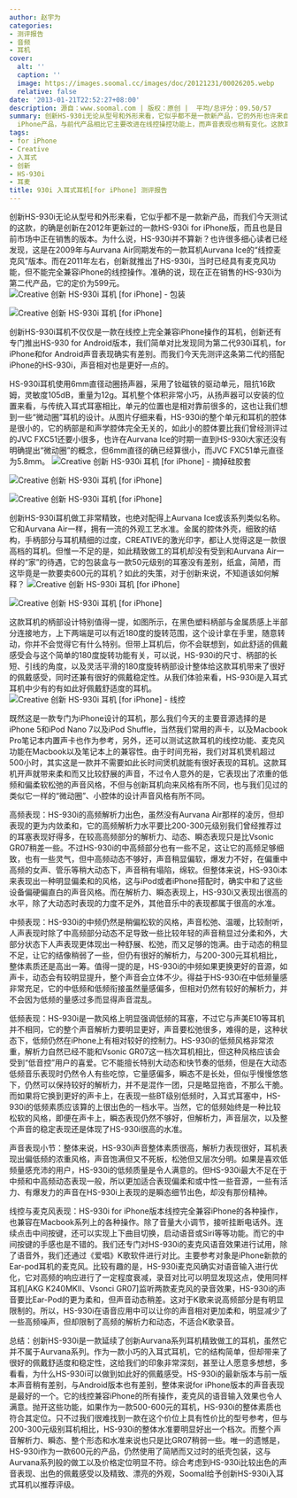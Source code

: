 ```yaml
---
author: 赵宇为
categories:
- 测评报告
- 音频
- 耳机
cover:
  alt: ''
  caption: ''
  image: https://images.soomal.cc/images/doc/20121231/00026205.webp
  relative: false
date: '2013-01-21T22:52:27+08:00'
description: 源自：www.soomal.com | 版权：原创 |  平均/总评分：09.50/57
summary: 创新HS-930i无论从型号和外形来看，它似乎都不是一款新产品，它的外形也许来自于早年的Aurvana Ice，而今天我们要测评的这款930i也是它的第二代for
  iPhone产品，与前代产品相比它主要改进在线控操控功能上，而声音表现也稍有变化。这款耳机使用了6mm小型动圈单元，外观仍然非常精致，但售价也要599元……
tags:
- for iPhone
- Creative
- 入耳式
- 创新
- HS-930i
- 耳麦
title: 930i 入耳式耳机[for iPhone] 测评报告
---
```


创新HS-930i无论从型号和外形来看，它似乎都不是一款新产品，而我们今天测试的这款，的确是创新在2012年更新过的一款HS-930i for iPhone版，而且也是目前市场中正在销售的版本。为什么说，HS-930i并不算新？也许很多细心读者已经发现，这是在2009年与Aurvana Air同期发布的一款耳机Aurvana Ice的“线控麦克风”版本。而在2011年左右，创新就推出了HS-930i，当时已经具有麦克风功能，但不能完全兼容iPhone的线控操作。准确的说，现在正在销售的HS-930i为第二代产品，它的定价为599元。
![Creative 创新 HS-930i 耳机 [for iPhone] - 包装](https://images.soomal.cc/images/doc/20121231/00026194.webp)




![Creative 创新 HS-930i 耳机 [for iPhone]](https://images.soomal.cc/images/doc/20121231/00026195.webp)




创新HS-930i耳机不仅仅是一款在线控上完全兼容iPhone操作的耳机，创新还有专门推出HS-930 for Android版本，我们简单对比发现同为第二代930i耳机，for iPhone和for Android声音表现确实有差别。而我们今天先测评这条第二代的搭配iPhone的HS-930i，声音相对也是更好一点的。

HS-930i耳机使用6mm直径动圈扬声器，采用了钕磁铁的驱动单元，阻抗16欧姆，灵敏度105dB，重量为12g。耳机整个体积非常小巧，从扬声器可以安装的位置来看，与传统入耳式耳塞相比，单元的位置也是相对靠前很多的，这也让我们想到一些“微动圈”耳机的设计。从图片仔细来看，HS-930i的整个单元和耳机的腔体是很小的，它的柄部是和声学腔体完全无关的，如此小的腔体要比我们曾经测评过的JVC FXC51还要小很多，也许在Aurvana Ice的时期一直到HS-930i大家还没有明确提出“微动圈”的概念，但6mm直径的确已经算很小，而JVC FXC51单元直径为5.8mm。
![Creative 创新 HS-930i 耳机 [for iPhone] - 摘掉硅胶套](https://images.soomal.cc/images/doc/20121231/00026201.webp)




![Creative 创新 HS-930i 耳机 [for iPhone]](https://images.soomal.cc/images/doc/20121231/00026206.webp)




![Creative 创新 HS-930i 耳机 [for iPhone]](https://images.soomal.cc/images/doc/20121231/00026207.webp)




创新HS-930i耳机做工非常精致，也绝对配得上Aurvana Ice或该系列类似名称。它和Aurvana Air一样，拥有一流的外观工艺水准。金属的腔体外壳，细致的结构，手柄部分与耳机精细的过度，CREATIVE的激光印字，都让人觉得这是一款很高档的耳机。但惟一不足的是，如此精致做工的耳机却没有受到和Aurvana Air一样的“家”的待遇，它的包装盒与一款50元级别的耳塞没有差别，纸盒，简陋，而这毕竟是一款要卖600元的耳机？如此的失策，对于创新来说，不知道该如何解释？
![Creative 创新 HS-930i 耳机 [for iPhone]](https://images.soomal.cc/images/doc/20121231/00026196.webp)




![Creative 创新 HS-930i 耳机 [for iPhone]](https://images.soomal.cc/images/doc/20121231/00026208.webp)




这款耳机的柄部设计特别值得一提，如图所示，在黑色塑料柄部与金属质感上半部分连接地方，上下两端是可以有近180度的旋转范围，这个设计拿在手里，随意转动，你并不会觉得它有什么特别。但带上耳机后，你不会联想到，如此舒适的佩戴感受会与这个简单的180度旋转功能有关，可以说，HS-930i的尺寸、柄部的长短、引线的角度，以及灵活平滑的180度旋转柄部设计整体给这款耳机带来了很好的佩戴感受，同时还兼有很好的佩戴稳定性。从我们体验来看，HS-930i是入耳式耳机中少有的有如此好佩戴舒适度的耳机。
![Creative 创新 HS-930i 耳机 [for iPhone] - 线控](https://images.soomal.cc/images/doc/20121231/00026199.webp)




既然这是一款专门为iPhone设计的耳机，那么我们今天的主要音源选择的是iPhone 5和iPod Nano 7以及iPod Shuffle，当然我们常用的声卡，以及Macbook Pro笔记本内置声卡也作为参考，另外，还可以测试这款耳机的线控功能、麦克风功能在Macbook以及笔记本上的兼容性。由于时间充裕，我们对耳机煲机超过500小时，其实这是一款并不需要如此长时间煲机就能有很好表现的耳机。这款耳机开声就带来柔和而又比较舒展的声音，不过令人意外的是，它表现出了浓重的低频和偏柔软松弛的声音风格，不但与创新耳机向来风格有所不同，也与我们见过的类似它一样的“微动圈”、小腔体的设计声音风格有所不同。

高频表现：HS-930i的高频解析力出色，虽然没有Aurvana Air那样的凌厉，但却表现的更为内敛柔和，它的高频解析力水平要比200-300元级别我们曾经推荐过的耳塞表现好得多，在较高高频部分的解析力、动态、瞬态表现只是比Vsonic GR07稍差一些。不过HS-930i的中高频部分也有一些不足，这让它的高频足够细致，也有一些灵气，但中高频动态不够好，声音稍显偏软，爆发力不好，在偏重中高频的女声、管乐等稍大动态下，声音稍有塌陷，绵软。但整体来说，HS-930i本来表现出一种明显偏柔和的风格，这与iPod或者iPhone搭配时，确实中和了这些设备偏硬偏直白的声音风格。而在解析力、瞬态表现上，HS-930i又表现出很高的水平，除了大动态时表现的力度不足外，其他音乐中的表现都属于很高的水准。

中频表现：HS-930i的中频仍然是稍偏松软的风格，声音松弛、温暖，比较耐听，人声表现时除了中高频部分动态不足导致一些比较年轻的声音稍显过分柔和外，大部分状态下人声表现更体现出一种舒展、松弛，而又足够的饱满。由于动态的稍显不足，让它的结像稍弱了一些，但仍有很好的解析力，与200-300元耳机相比，整体素质还是高出一筹。值得一提的是，HS-930i的中频如果更换更好的音源，如声卡，动态会有较明显提升，整个声音会立体不少。得益于HS-930i在中低频量感非常充足，它的中低频和低频衔接虽然量感偏多，但相对仍然有较好的解析力，并不会因为低频的量感过多而显得声音混乱。

低频表现：HS-930i是一款风格上明显强调低频的耳塞，不过它与声美E10等耳机并不相同，它的整个声音解析力要明显更好，声音要松弛很多，难得的是，这种状态下，低频仍然在iPhone上有相对较好的控制力。HS-930i的低频风格非常浓重，解析力自然已经不能和Vsonic GR07这一档次耳机相比，但这种风格应该会受到“低音控”用户的喜爱。它不能擅长特别大动态和快节奏的低频，但是在大动态低频音乐表现时仍然令人有些吃惊，它量感偏多，瞬态不是长处，但似乎慢慢悠悠下，仍然可以保持较好的解析力，并不是混作一团，只是略显拖沓，不那么干脆。而如果将它换到更好的声卡上，在表现一些BT级别低频时，入耳式耳塞中，HS-930i的低频素质应该算的上很出色的一档水平。当然，它的低频始终是一种比较松软的风格，即便在声卡上，瞬态表现仍然不够好，但解析力，声音层次，以及整个声音的稳定表现还是体现了HS-930i很高的水准。

声音表现小节：整体来说，HS-930i声音整体素质很高，解析力表现很好，耳机表现出偏低频的浓重风格，声音饱满但又不死板，松弛但又层次分明。如果是喜欢低频量感充沛的用户，HS-930i的低频质量是令人满意的。但HS-930i最大不足在于中频和中高频动态表现一般，所以更加适合表现偏柔和或中性一些音源，一些有活力、有爆发力的声音在HS-930i上表现的是瞬态细节出色，却没有那份精神。

线控与麦克风表现：HS-930i for iPhone版本线控完全兼容iPhone的各种操作，也兼容在Macbook系列上的各种操作。除了音量大小调节，接听挂断电话外。连续点击中间按键，还可以实现上下曲目切换，启动语音或Siri等等功能。而它的中间按键的手感也是不错的。我们还专门对HS-930i的麦克风语音效果进行试用，除了语音外，我们还通过《爱唱》K歌软件进行对比。主要参考对象是iPhone新款的Ear-pod耳机的麦克风。比较有趣的是，HS-930i麦克风确实对语音输入进行优化，它对高频的响应进行了一定程度衰减，录音对比可以明显发现这点，使用同样耳机[AKG K240MKII、Vsonci GR07]监听两款麦克风的录音效果，HS-930i的声音要比Ear-Pod的更为柔和，但声音动态稍差。这对于K歌来说高频部分是有明显限制的。所以，HS-930i在语音应用中可以让你的声音相对更加柔和，明显减少了一些高频噪声，但却限制了高频的解析力和动态，不适合K歌录音。

总结：创新HS-930i是一款延续了创新Aurvana系列耳机精致做工的耳机，虽然它并不属于Aurvana系列。作为一款小巧的入耳式耳机，它的结构简单，但却带来了很好的佩戴舒适度和稳定性，这给我们的印象非常深刻，甚至让人愿意多想想，多看看，为什么HS-930i可以做到如此好的佩戴感受。HS-930i的最新版本与前一版本声音稍有差别，与Android版本也有差别，整体来说for iPhone版本的声音表现是最好的一个。它的线控兼容iPhone的所有操作，麦克风的语音输入效果也令人满意。抛开这些功能，如果作为一款500-600元的耳机，HS-930i的整体素质也符合其定位。只不过我们很难找到一款在这个价位上具有性价比的型号参考，但与200-300元级别耳机相比，HS-930i的整体水准要明显好出一个档次。而整个声音解析力、瞬态、整个形态和水准来说也只是比GR07稍弱一些。唯一的遗憾是，HS-930i作为一款600元的产品，仍然使用了简陋而又过时的纸壳包装，这与Aurvana系列般的做工以及价格定位明显不符。综合考虑到HS-930i比较出色的声音表现、出色的佩戴感受以及精致、漂亮的外观，Soomal给予创新HS-930i入耳式耳机以推荐评级。